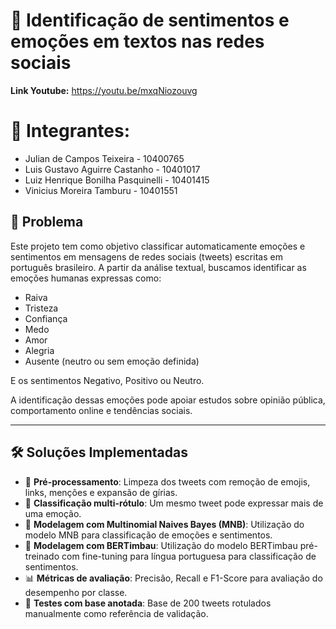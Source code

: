 # 🧠 Identificação de sentimentos e emoções em textos nas redes sociais
**Link Youtube:** https://youtu.be/mxqNiozouvg

# 👥 Integrantes:
- Julian de Campos Teixeira - 10400765
- Luis Gustavo Aguirre Castanho - 10401017
- Luiz Henrique Bonilha Pasquinelli - 10401415
- Vinicius Moreira Tamburu - 10401551

## 📌 Problema

Este projeto tem como objetivo classificar automaticamente emoções e sentimentos em mensagens de redes sociais (tweets) escritas em português brasileiro. A partir da análise textual, buscamos identificar as emoções humanas expressas como:

- Raiva
- Tristeza
- Confiança
- Medo
- Amor
- Alegria
- Ausente (neutro ou sem emoção definida)

E os sentimentos Negativo, Positivo ou Neutro.

A identificação dessas emoções pode apoiar estudos sobre opinião pública, comportamento online e tendências sociais.

---

## 🛠️ Soluções Implementadas

- 🔎 **Pré-processamento**: Limpeza dos tweets com remoção de emojis, links, menções e expansão de gírias.
- 💬 **Classificação multi-rótulo**: Um mesmo tweet pode expressar mais de uma emoção.
- 🤖 **Modelagem com Multinomial Naives Bayes (MNB)**: Utilização do modelo MNB para classificação de emoções e sentimentos.
- 🤖 **Modelagem com BERTimbau**: Utilização do modelo BERTimbau pré-treinado com fine-tuning para língua portuguesa para classificação de sentimentos.
- 📊 **Métricas de avaliação**: Precisão, Recall e F1-Score para avaliação do desempenho por classe.
- 🧪 **Testes com base anotada**: Base de 200 tweets rotulados manualmente como referência de validação.

